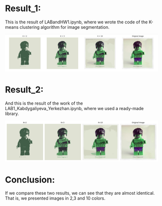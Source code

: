 # Result_1:

This is the result of LABandHW1.ipynb, where we wrote the code of the K-means clustering algorithm for image segmentation.

<img src="imgs/hulk.jpg" >

# Result_2:

And this is the result of the work of the LAB1_Kabdygaliyeva_Yerkezhan.ipynb, where we used a ready-made library.

<img src="imgs/hulk2.jpg" >

# Conclusion:

If we compare these two results, we can see that they are almost identical. That is, we presented images in 2,3 and 10 colors.
